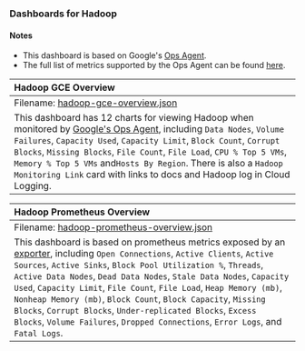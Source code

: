### Dashboards for Hadoop

#### Notes

- This dashboard is based on Google's [Ops Agent](https://cloud.google.com/stackdriver/docs/solutions/agents/ops-agent).
- The full list of metrics supported by the Ops Agent can be found [here](https://cloud.google.com/stackdriver/docs/solutions/agents/ops-agent/third-party/hadoop#monitored-metrics).

|Hadoop GCE Overview|
|:------------------|
|Filename: [hadoop-gce-overview.json](hadoop-gce-overview.json)|
|This dashboard has 12 charts for viewing Hadoop when monitored by [Google's Ops Agent](https://cloud.google.com/stackdriver/docs/solutions/agents/ops-agent/third-party/hadoop#monitored-metrics), including `Data Nodes`, `Volume Failures`, `Capacity Used`, `Capacity Limit`, `Block Count`, `Corrupt Blocks`, `Missing Blocks`, `File Count`, `File Load`, `CPU % Top 5 VMs`, `Memory % Top 5 VMs` and`Hosts By Region`. There is also a `Hadoop Monitoring Link` card with links to docs and Hadoop log in Cloud Logging.|

|Hadoop Prometheus Overview|
|:------------------|
|Filename: [hadoop-prometheus-overview.json](hadoop-prometheus-overview.json)|
|This dashboard is based on prometheus metrics exposed by an [exporter](https://github.com/prometheus/jmx_exporter), including `Open Connections`, `Active Clients`, `Active Sources`, `Active Sinks`, `Block Pool Utilization %`, `Threads`, `Active Data Nodes`, `Dead Data Nodes`, `Stale Data Nodes`, `Capacity Used`, `Capacity Limit`, `File Count`, `File Load`, `Heap Memory (mb)`, `Nonheap Memory (mb)`, `Block Count`, `Block Capacity`, `Missing Blocks`, `Corrupt Blocks`, `Under-replicated Blocks`, `Excess Blocks`, `Volume Failures`, `Dropped Connections`, `Error Logs`, and `Fatal Logs`.|
